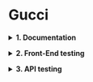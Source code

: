 # Gucci
**<details><summary>1. Documentation</summary>**
- Test Plan\
- Test Cases
- Traceability Matrix
</details>

**<details><summary>2. Front-End testing</summary>**

<details><summary>Selenium WebDriver</summary>
spoiler content
</details>

<details><summary>Playwrite</summary>
spoiler content
</details>

</details>

**<details><summary>3. API testing</summary>**
Postman API
</details>
